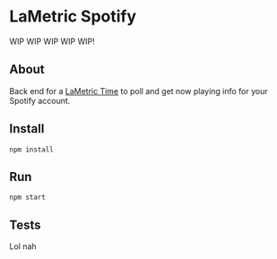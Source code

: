 # LaMetric Spotify

WIP WIP WIP WIP WIP!

## About

Back end for a [LaMetric Time]() to poll and get now playing info for your Spotify account.

## Install

```
npm install
```

## Run

```
npm start
```

## Tests

Lol nah